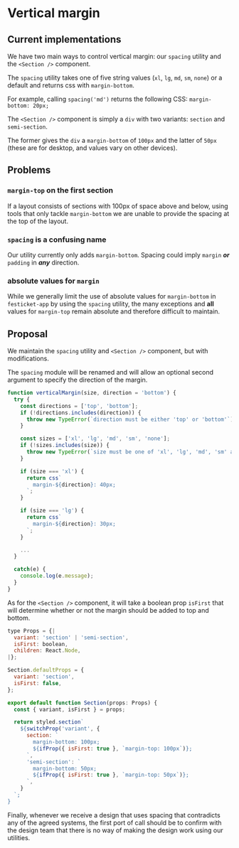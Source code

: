 # Vertical margin

## Current implementations

We have two main ways to control vertical margin: our `spacing` utility and the `<Section />` component.

The `spacing` utility takes one of five string values (`xl`, `lg`, `md`, `sm`, `none`) or a default and returns css with `margin-bottom`.

For example, calling `spacing('md')` returns the following CSS: `margin-bottom: 20px;`

The `<Section />` component is simply a `div` with two variants: `section` and `semi-section`.

The former gives the `div` a `margin-bottom` of `100px` and the latter of `50px` (these are for desktop, and values vary on other devices).

## Problems

### `margin-top` on the first section

If a layout consists of sections with 100px of space above and below, using tools that only tackle `margin-bottom` we are unable to provide the spacing at the top of the layout.

### `spacing` is a confusing name

Our utility currently only adds `margin-bottom`. Spacing could imply `margin` **_or_** `padding` in **_any_** direction.

### absolute values for `margin`

While we generally limit the use of absolute values for `margin-bottom` in `festicket-app` by using the `spacing` utility, the many exceptions and **all** values for `margin-top` remain absolute and therefore difficult to maintain.

## Proposal

We maintain the `spacing` utility and `<Section />` component, but with modifications.

The `spacing` module will be renamed and will allow an optional second argument to specify the direction of the margin.

```js
function verticalMargin(size, direction = 'bottom') {
  try {
    const directions = ['top', 'bottom'];
    if (!directions.includes(direction)) {
      throw new TypeError(`direction must be either 'top' or 'bottom'`);
    }

    const sizes = ['xl', 'lg', 'md', 'sm', 'none'];
    if (!sizes.includes(size)) {
      throw new TypeError(`size must be one of 'xl', 'lg', 'md', 'sm' and 'none'`);
    }

    if (size === 'xl') {
      return css`
        margin-${direction}: 40px;
      `;
    }

    if (size === 'lg') {
      return css`
        margin-${direction}: 30px;
      `;
    }

    ...
  }

  catch(e) {
    console.log(e.message);
  }
}
```

As for the `<Section />` component, it will take a boolean prop `isFirst` that will determine whether or not the margin should be added to top and bottom.

```js
type Props = {|
  variant: 'section' | 'semi-section',
  isFirst: boolean,
  children: React.Node,
|};

Section.defaultProps = {
  variant: 'section',
  isFirst: false,
};

export default function Section(props: Props) {
  const { variant, isFirst } = props;

  return styled.section`
    ${switchProp('variant', {
      section: `
        margin-bottom: 100px;
        ${ifProp({ isFirst: true }, `margin-top: 100px`)};
      `,
      'semi-section': `
        margin-bottom: 50px;
        ${ifProp({ isFirst: true }, `margin-top: 50px`)};
      `,
    }
  `;
}
```

Finally, whenever we receive a design that uses spacing that contradicts any of the agreed systems, the first port of call should be to confirm with the design team that there is no way of making the design work using our utilities.
